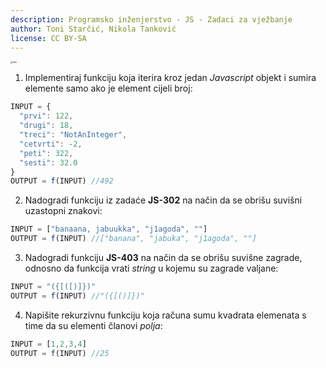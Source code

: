 ```yaml
---
description: Programsko inženjerstvo - JS - Zadaci za vježbanje
author: Toni Starčić, Nikola Tanković
license: CC BY-SA
---
```


<img src="art/fipu.png" alt="fipu" style="zoom:24%;" />



1. Implementiraj funkciju koja iterira kroz jedan *Javascript* objekt i sumira elemente samo ako je element cijeli broj:

  ```javascript
  INPUT = {
    "prvi": 122,
    "drugi": 18,
    "treci": "NotAnInteger",
    "cetvrti": -2,
    "peti": 322,
    "sesti": 32.0
  }
  OUTPUT = f(INPUT) //492
  ```

2. Nadogradi funkciju iz zadaće **JS-302** na način da se obrišu suvišni uzastopni znakovi:

  ```javascript
  INPUT = ["banaana, jabuukka", "j1agoda", ""]
  OUTPUT = f(INPUT) //["banana", "jabuka", "j1agoda", ""]
  ```

3. Nadogradi funkciju **JS-403** na način da se obrišu suvišne zagrade, odnosno da funkcija vrati *string* u kojemu su zagrade valjane:

  ```javascript
  INPUT = "({[([)]})"
  OUTPUT = f(INPUT) //"({[()]})"
  ```

4. Napišite rekurzivnu funkciju koja računa sumu kvadrata elemenata s time da su elementi članovi *polja*:

```javascript
INPUT = [1,2,3,4]
OUTPUT = f(INPUT) //25
```

